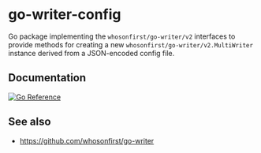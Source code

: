 # go-writer-config

Go package implementing the `whosonfirst/go-writer/v2` interfaces to provide methods for creating a new `whosonfirst/go-writer/v2.MultiWriter` instance derived from a JSON-encoded config file.

## Documentation

[![Go Reference](https://pkg.go.dev/badge/github.com/whosonfirst/go-writer-config.svg)](https://pkg.go.dev/github.com/whosonfirst/go-writer-config)

## See also

* https://github.com/whosonfirst/go-writer